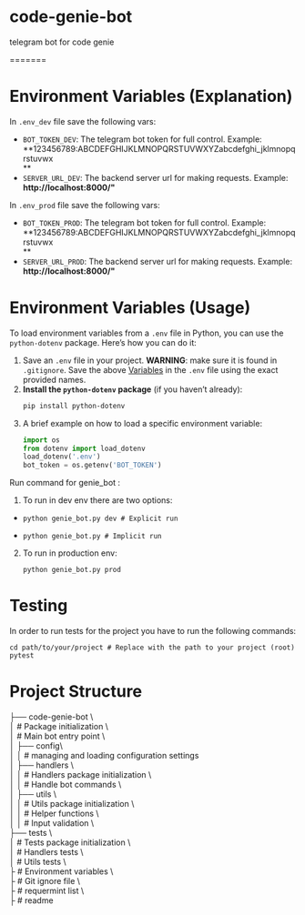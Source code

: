 
# code-genie-bot  
telegram bot for code genie  
  
=======  
# Environment Variables (Explanation)  
 In `.env_dev` file save the following vars:
- `BOT_TOKEN_DEV`: The telegram bot token for full control. Example: **123456789:ABCDEFGHIJKLMNOPQRSTUVWXYZabcdefghi_jklmnopqrstuvwx  
**  
- `SERVER_URL_DEV`: The backend server url for making requests. Example: **http://localhost:8000/"**    

 In `.env_prod` file save the following vars:
- `BOT_TOKEN_PROD`: The telegram bot token for full control. Example: **123456789:ABCDEFGHIJKLMNOPQRSTUVWXYZabcdefghi_jklmnopqrstuvwx  
**  
- `SERVER_URL_PROD`: The backend server url for making requests. Example: **http://localhost:8000/"**  
# Environment Variables (Usage)   
To load environment variables from a `.env` file in Python, you can use the `python-dotenv` package. Here’s how you can do it:  
  
1. Save an `.env` file in your project. **WARNING**: make sure it is found in `.gitignore`. Save the above [Variables](#environment-variables-explanation) in the `.env` file using the exact provided names.   
2. **Install the `python-dotenv` package** (if you haven’t already):  
   ```sh  
   pip install python-dotenv  
	  ```
 3. A brief example on how to load a specific environment variable:  
	   ```python  
	  import os  
	 from dotenv import load_dotenv     
	 load_dotenv('.env')  
	 bot_token = os.getenv('BOT_TOKEN')  
	 ```
Run command for genie_bot :   
1. To run in dev env there are two options:

- ```shell
  python genie_bot.py dev # Explicit run
  ```

- ```shell
  python genie_bot.py # Implicit run
  ```

2. To run in production env:

	```shell 
	python genie_bot.py prod
	``` 

# Testing

In order to run tests for the project you have to run the following commands:

```shell
cd path/to/your/project # Replace with the path to your project (root)
pytest
```

# Project Structure

├── code-genie-bot \  
│  # Package initialization \  
│  # Main bot entry point \  
│ ├── config\  
│ │  # managing and loading configuration settings   
│ ├── handlers \  
│ │  # Handlers package initialization \  
│ │  # Handle bot commands \  
│ ├── utils \  
│ │  # Utils package initialization \  
│ │  # Helper functions \  
│ │  # Input validation  \  
├── tests \  
│  # Tests package initialization \  
│  # Handlers tests \  
│  # Utils tests \  
├ # Environment variables \  
├ # Git ignore file \  
├ # requermint list \  
├ # readme
